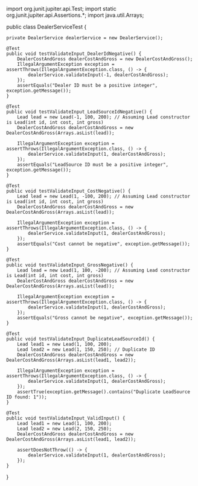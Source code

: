 import org.junit.jupiter.api.Test;
import static org.junit.jupiter.api.Assertions.*;
import java.util.Arrays;

public class DealerServiceTest {

    private DealerService dealerService = new DealerService();

    @Test
    public void testValidateInput_DealerIdNegative() {
        DealerCostAndGross dealerCostAndGross = new DealerCostAndGross();
        IllegalArgumentException exception = assertThrows(IllegalArgumentException.class, () -> {
            dealerService.validateInput(-1, dealerCostAndGross);
        });
        assertEquals("Dealer ID must be a positive integer", exception.getMessage());
    }

    @Test
    public void testValidateInput_LeadSourceIdNegative() {
        Lead lead = new Lead(-1, 100, 200); // Assuming Lead constructor is Lead(int id, int cost, int gross)
        DealerCostAndGross dealerCostAndGross = new DealerCostAndGross(Arrays.asList(lead));

        IllegalArgumentException exception = assertThrows(IllegalArgumentException.class, () -> {
            dealerService.validateInput(1, dealerCostAndGross);
        });
        assertEquals("LeadSource ID must be a positive integer", exception.getMessage());
    }

    @Test
    public void testValidateInput_CostNegative() {
        Lead lead = new Lead(1, -100, 200); // Assuming Lead constructor is Lead(int id, int cost, int gross)
        DealerCostAndGross dealerCostAndGross = new DealerCostAndGross(Arrays.asList(lead));

        IllegalArgumentException exception = assertThrows(IllegalArgumentException.class, () -> {
            dealerService.validateInput(1, dealerCostAndGross);
        });
        assertEquals("Cost cannot be negative", exception.getMessage());
    }

    @Test
    public void testValidateInput_GrossNegative() {
        Lead lead = new Lead(1, 100, -200); // Assuming Lead constructor is Lead(int id, int cost, int gross)
        DealerCostAndGross dealerCostAndGross = new DealerCostAndGross(Arrays.asList(lead));

        IllegalArgumentException exception = assertThrows(IllegalArgumentException.class, () -> {
            dealerService.validateInput(1, dealerCostAndGross);
        });
        assertEquals("Gross cannot be negative", exception.getMessage());
    }

    @Test
    public void testValidateInput_DuplicateLeadSourceId() {
        Lead lead1 = new Lead(1, 100, 200);
        Lead lead2 = new Lead(1, 150, 250); // Duplicate ID
        DealerCostAndGross dealerCostAndGross = new DealerCostAndGross(Arrays.asList(lead1, lead2));

        IllegalArgumentException exception = assertThrows(IllegalArgumentException.class, () -> {
            dealerService.validateInput(1, dealerCostAndGross);
        });
        assertTrue(exception.getMessage().contains("Duplicate LeadSource ID found: 1"));
    }

    @Test
    public void testValidateInput_ValidInput() {
        Lead lead1 = new Lead(1, 100, 200);
        Lead lead2 = new Lead(2, 150, 250);
        DealerCostAndGross dealerCostAndGross = new DealerCostAndGross(Arrays.asList(lead1, lead2));

        assertDoesNotThrow(() -> {
            dealerService.validateInput(1, dealerCostAndGross);
        });
    }
}
